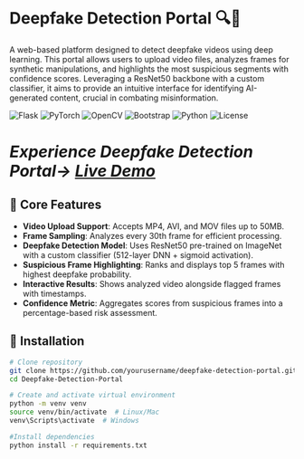 # Deepfake Detection Portal 🔍🤖

A web-based platform designed to detect deepfake videos using deep learning. This portal allows users to upload video files, analyzes frames for synthetic manipulations, and highlights the most suspicious segments with confidence scores. Leveraging a ResNet50 backbone with a custom classifier, it aims to provide an intuitive interface for identifying AI-generated content, crucial in combating misinformation.

![Flask](https://img.shields.io/badge/Flask-2.3.2-%23000.svg?logo=flask)
![PyTorch](https://img.shields.io/badge/PyTorch-2.0+-%23EE4C2C.svg?logo=pytorch)
![OpenCV](https://img.shields.io/badge/OpenCV-4.7-%235C3EE8.svg?logo=opencv)
![Bootstrap](https://img.shields.io/badge/Bootstrap-5.3-%237952B3.svg?logo=bootstrap)
![Python](https://img.shields.io/badge/Python-3.8%2B-blue.svg?logo=python)
![License](https://img.shields.io/badge/License-MIT-green.svg)

# <em>Experience Deepfake Detection Portal→ [Live Demo]()</em>

## 🧬 Core Features
- **Video Upload Support**: Accepts MP4, AVI, and MOV files up to 50MB.
- **Frame Sampling**: Analyzes every 30th frame for efficient processing.
- **Deepfake Detection Model**: Uses ResNet50 pre-trained on ImageNet with a custom classifier (512-layer DNN + sigmoid activation).
- **Suspicious Frame Highlighting**: Ranks and displays top 5 frames with highest deepfake probability.
- **Interactive Results**: Shows analyzed video alongside flagged frames with timestamps.
- **Confidence Metric**: Aggregates scores from suspicious frames into a percentage-based risk assessment.

## 🚀 Installation
```bash
# Clone repository
git clone https://github.com/yourusername/deepfake-detection-portal.git
cd Deepfake-Detection-Portal

# Create and activate virtual environment
python -m venv venv
source venv/bin/activate  # Linux/Mac
venv\Scripts\activate  # Windows

#Install dependencies
python install -r requirements.txt
```
